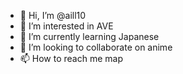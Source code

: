 - 👋 Hi, I’m @aill10
- 👀 I’m interested in AVE
- 🌱 I’m currently learning Japanese
- 💞️ I’m looking to collaborate on anime
- 📫 How to reach me map

<!---
aill10/aill10 is a ✨ special ✨ repository because its `aby.md` (this file) appears on your GitHub profile.
You can click the Preview link to take a look at your changes.
--->
